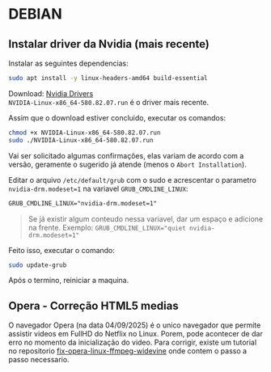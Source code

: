 # DEBIAN

## Instalar driver da Nvidia (mais recente)
Instalar as seguintes dependencias:
```sh
sudo apt install -y linux-headers-amd64 build-essential
```
Download: [Nvidia Drivers](https://www.nvidia.com/en-in/drivers/)   
`NVIDIA-Linux-x86_64-580.82.07.run` é o driver mais recente.

Assim que o download estiver concluido, executar os comandos:
```sh
chmod +x NVIDIA-Linux-x86_64-580.82.07.run
sudo ./NVIDIA-Linux-x86_64-580.82.07.run
```
Vai ser solicitado algumas confirmações, elas variam de acordo com a versão, geramente o sugerido já atende (menos o `Abort Installation`).

Editar o arquivo `/etc/default/grub` com o sudo e acrescentar o parametro `nvidia-drm.modeset=1`
na variavel `GRUB_CMDLINE_LINUX`:
```txt
GRUB_CMDLINE_LINUX="nvidia-drm.modeset=1"
```
> Se já existir algum conteudo nessa variavel, dar um espaço e adicione na frente.
Exemplo: `GRUB_CMDLINE_LINUX="quiet nvidia-drm.modeset=1"`

Feito isso, executar o comando:
```sh
sudo update-grub
```
Após o termino, reiniciar a maquina.


## Opera - Correção HTML5 medias
O navegador Opera (na data 04/09/2025) é o unico navegador que permite assistir videos em FullHD do 
Netflix no Linux. Porem, pode acontecer de dar erro no momento da inicialização do video.
Para corrigir, existe um tutorial no repositorio [fix-opera-linux-ffmpeg-widevine](https://github.com/Ld-Hagen/fix-opera-linux-ffmpeg-widevine) onde contem o passo a passo necessario.


